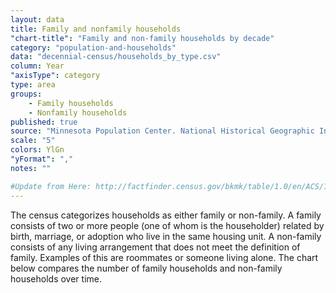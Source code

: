```yaml
---
layout: data
title: Family and nonfamily households
"chart-title": "Family and non-family households by decade"
category: "population-and-households"
data: "decennial-census/households_by_type.csv"
column: Year
"axisType": category
type: area
groups:
    - Family households
    - Nonfamily households
published: true
source: "Minnesota Population Center. National Historical Geographic Information System: Version 2.0. Minneapolis, MN: University of Minnesota 2011."
scale: "5"
colors: YlGn
"yFormat": ","
notes: ""

#Update from Here: http://factfinder.census.gov/bkmk/table/1.0/en/ACS/14_5YR/S1101/0500000US06075
---
```


The census categorizes households as either family or non-family. A family consists of two or more people (one of whom is the householder) related by birth, marriage, or adoption who live in the same housing unit. A non-family consists of any living arrangement that does not meet the definition of family. Examples of this are roommates or someone living alone.   The chart below compares the number of family households and non-family households over time.